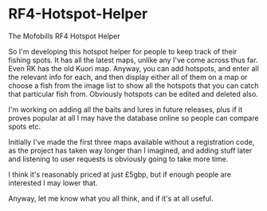 # RF4-Hotspot-Helper
The Mofobills RF4 Hotspot Helper

So I'm developing this hotspot helper for people to keep track of their fishing spots.
It has all the latest maps, unlike any I've come across thus far. Even RK has the old 
Kuori map.
Anyway, you can add hotspots, and enter all the relevant info for each, and then display
either all of them on a map or choose a fish from the image list to show all the hotspots
that you can catch that particular fish from.
Obviously hotspots can be edited and deleted also.

I'm working on adding all the baits and lures in future releases, plus if it proves 
popular at all I may have the database online so people can compare spots etc.

Initially I've made the first three maps available without a registration code, as 
the project has taken way longer than I imagined, and adding stuff later and listening to 
user requests is obviously going to take more time. 

I think it's reasonably priced at just £5gbp, but if enough people are interested I may lower that.

Anyway, let me know what you all think, and if it's at all useful. 
